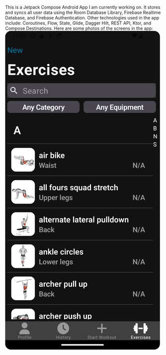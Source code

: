  This is a Jetpack Compose Android App I am currently working on. It stores and syncs all user data using the Room Database Library, Firebase Realtime Database, and Firebase Authentication. Other technologies used in the app include: Coroutines, Flow, State, Glide, Dagger Hilt, REST API, Ktor, and Compose Destinations.
 Here are some photos of the screens in the app:
 ![alt text](https://github.com/PaytonGunnell/WorkoutTracker2/blob/main/photos/ExercisesScreen1.png)

